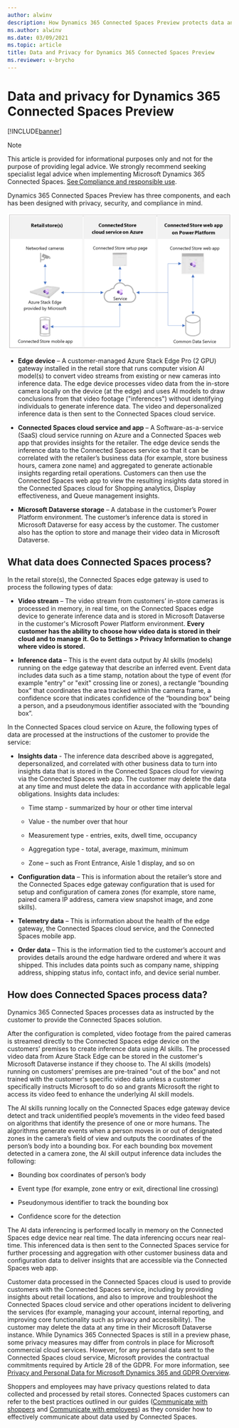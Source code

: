 ```yaml
---
author: alwinv
description: How Dynamics 365 Connected Spaces Preview protects data and privacy
ms.author: alwinv
ms.date: 03/09/2021
ms.topic: article
title: Data and Privacy for Dynamics 365 Connected Spaces Preview
ms.reviewer: v-brycho
---
```


# Data and privacy for Dynamics 365 Connected Spaces Preview

[!INCLUDE[banner](includes/banner.md)]

> [!NOTE]
> This article is provided for informational purposes only and not for the purpose of providing legal advice. We strongly recommend seeking specialist legal advice when implementing Microsoft Dynamics 365 Connected Spaces. [See Compliance and responsible use](compliance.md).

Dynamics 365 Connected Spaces Preview has three components, and each has been designed with privacy, security, and compliance in mind. 

![Illustration of retail store, Azure cloud service and Power Platorm components.](media/how-cs-works.PNG "Illustration of retail store, Azure cloud service and Power Platorm components")

- **Edge device** – A customer-managed Azure Stack Edge Pro (2 GPU) gateway installed in the retail store that runs computer vision AI model(s) to convert video streams from existing or new cameras into inference data. The edge device processes video data from the in-store camera locally on the device (at the edge) and uses AI models to draw conclusions from that video footage ("inferences") without identifying individuals to generate inference data. The video and depersonalized inference data is then sent to the Connected Spaces cloud service.

- **Connected Spaces cloud service and app** – A  Software-as-a-service (SaaS) cloud service running on Azure and a Connected Spaces web app that provides insights for the retailer. The edge device sends the inference data to the Connected Spaces service so that it can be correlated with the retailer’s business data (for example, store business hours, camera zone name) and aggregated to generate actionable insights regarding retail operations. Customers can then use the Connected Spaces web app to view the resulting insights data stored in the Connected Spaces cloud for Shopping analytics, Display effectiveness, and Queue management insights. 

- **Microsoft Dataverse storage** – A database in the customer’s Power Platform environment. The customer’s inference data is stored in Microsoft Dataverse for easy access by the customer. The customer also has the option to store and manage their video data in Microsoft Dataverse.

## What data does Connected Spaces process?  

In the retail store(s), the Connected Spaces edge gateway is used to process the following types of data:

- **Video stream** – The video stream from customers’ in-store cameras is processed in memory, in real time, on the Connected Spaces edge device to generate inference data and is stored in Microsoft Dataverse in the customer's Microsoft Power Platform environment. **Every customer has the ability to choose how video data is stored in their cloud and to manage it. Go to Settings > Privacy Information to change where video is stored.**

- **Inference data** – This is the event data output by AI skills (models) running on the edge gateway that describe an inferred event. Event data includes data such as a time stamp, notation about the type of event (for example "entry" or "exit" crossing line or zones), a rectangle “bounding box” that coordinates the area tracked within the camera frame, a confidence score that indicates confidence of the “bounding box” being a person, and a pseudonymous identifier associated with the “bounding box”. 
 
In the Connected Spaces cloud service on Azure, the following types of data are processed at the instructions of the customer to provide the service:

- **Insights data** - The inference data described above is aggregated, depersonalized, and correlated with other business data to turn into insights data that is stored in the Connected Spaces cloud for viewing via the Connected Spaces web app. The customer may delete the data at any time and must delete the data in accordance with applicable legal obligations. Insights data includes: 

   - Time stamp - summarized by hour or other time interval

   - Value - the number over that hour

   - Measurement type - entries, exits, dwell time, occupancy

   - Aggregation type - total, average, maximum, minimum

   - Zone – such as Front Entrance, Aisle 1 display, and so on

- **Configuration data** – This is information about the retailer’s store and the Connected Spaces edge gateway configuration that is used for setup and configuration of camera zones (for example, store name, paired camera IP address, camera view snapshot image, and zone skills). 

- **Telemetry data** – This is information about the health of the edge gateway, the Connected Spaces cloud service, and the Connected Spaces mobile app. 

- **Order data** – This is the information tied to the customer’s account and provides details around the edge hardware ordered and where it was shipped. This includes data points such as company name, shipping address, shipping status info, contact info, and device serial number.

## How does Connected Spaces process data?

Dynamics 365 Connected Spaces processes data as instructed by the customer to provide the Connected Spaces solution.  

After the configuration is completed, video footage from the paired cameras is streamed directly to the Connected Spaces edge device on the customers’ premises to create inference data using AI skills. The processed video data from Azure Stack Edge can be stored in the customer's Microsoft Dataverse instance if they choose to. The AI skills (models) running on customers’ premises are pre-trained "out of the box" and not trained with the customer's specific video data unless a customer specifically instructs Microsoft to do so and grants Microsoft the right to access its video feed to enhance the underlying AI skill models.

The AI skills running locally on the Connected Spaces edge gateway device detect and track unidentified people’s movements in the video feed based on algorithms that identify the presence of one or more humans. The algorithms generate events when a person moves in or out of designated zones in the camera’s field of view and outputs the coordinates of the person’s body into a bounding box. For each bounding box movement detected in a camera zone, the AI skill output inference data includes the following:

- Bounding box coordinates of person’s body

- Event type (for example, zone entry or exit, directional line crossing)

- Pseudonymous identifier to track the bounding box 

- Confidence score for the detection 

The AI data inferencing is performed locally in memory on the Connected Spaces edge device near real time. The data inferencing occurs near real-time. This inferenced data is then sent to the Connected Spaces service for further processing and aggregation with other customer business data and configuration data to deliver insights that are accessible via the Connected Spaces web app.  

Customer data processed in the Connected Spaces cloud is used to provide customers with the Connected Spaces service, including by providing insights about retail locations, and also to improve and troubleshoot the Connected Spaces cloud service and other operations incident to delivering the services (for example, managing your account, internal reporting, and improving core functionality such as privacy and accessibility). The customer may delete the data at any time in their Microsoft Dataverse instance. While Dynamics 365 Connected Spaces is still in a preview phase, some privacy measures may differ from controls in place for Microsoft commercial cloud services. However, for any personal data sent to the Connected Spaces cloud service, Microsoft provides the contractual commitments required by Article 28 of the GDPR. For more information, see [Privacy and Personal Data for Microsoft Dynamics 365 and GDPR Overview](https://docs.microsoft.com/dynamics365/get-started/gdpr/).

Shoppers and employees may have privacy questions related to data collected and processed by retail stores. Connected Spaces customers can refer to the best practices outlined in our guides ([Communicate with shoppers](communication-plan.md) and [Communicate with employees](employee-plan.md)) as they consider how to effectively communicate about data used by Connected Spaces. 



